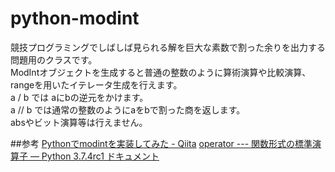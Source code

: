 # python-modint
競技プログラミングでしばしば見られる解を巨大な素数で割った余りを出力する問題用のクラスです。  
ModIntオブジェクトを生成すると普通の整数のように算術演算や比較演算、rangeを用いたイテレータ生成を行えます。  
a / b では aにbの逆元をかけます。  
a // b では通常の整数のようにaをbで割った商を返します。  
absやビット演算等は行えません。  

##参考
[Pythonでmodintを実装してみた - Qiita](https://qiita.com/wotsushi/items/c936838df992b706084c)
[operator --- 関数形式の標準演算子 — Python 3.7.4rc1 ドキュメント](https://docs.python.org/ja/3/library/operator.html)
